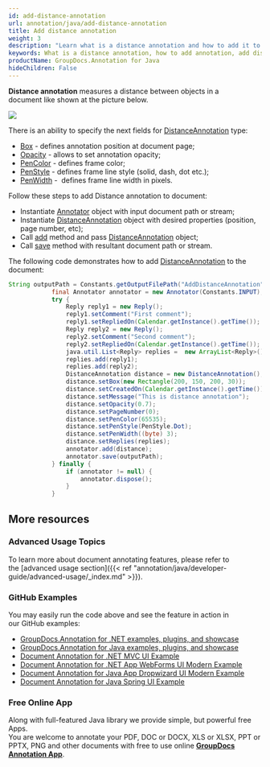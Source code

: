 ```yaml
---
id: add-distance-annotation
url: annotation/java/add-distance-annotation
title: Add distance annotation
weight: 3
description: "Learn what is a distance annotation and how to add it to a document programmatically using GroupDocs.Annotation for Java."
keywords: What is a distance annotation, how to add annotation, add distance annotation
productName: GroupDocs.Annotation for Java
hideChildren: False
---
```

**Distance annotation** measures a distance between objects in a document like shown at the picture below. 

![](annotation/java/images/add-distance-annotation.png)

There is an ability to specify the next fields for [DistanceAnnotation](https://apireference.groupdocs.com/java/annotation/com.groupdocs.annotation.models.annotationmodels/DistanceAnnotation) type:
*   [Box](https://apireference.groupdocs.com/annotation/java/com.groupdocs.annotation.models.annotationmodels/AreaAnnotation#getBox()) - defines annotation position at document page;
*   [Opacity](https://apireference.groupdocs.com/annotation/java/com.groupdocs.annotation.models.annotationmodels/AreaAnnotation#getOpacity()) - allows to set annotation opacity;
*   [PenColor](https://apireference.groupdocs.com/annotation/java/com.groupdocs.annotation.models.annotationmodels/AreaAnnotation#getPenColor()) - defines frame color;
*   [PenStyle](https://apireference.groupdocs.com/annotation/java/com.groupdocs.annotation.models.annotationmodels/AreaAnnotation#getPenStyle()) - defines frame line style (solid, dash, dot etc.);
*   [PenWidth](https://apireference.groupdocs.com/annotation/java/com.groupdocs.annotation.models.annotationmodels/AreaAnnotation#getPenWidth()) -  defines frame line width in pixels.
    

  
Follow these steps to add Distance annotation to document:
*   Instantiate [Annotator](https://apireference.groupdocs.com/java/annotation/com.groupdocs.annotation/Annotator) object with input document path or stream;
*   Instantiate [DistanceAnnotation](https://apireference.groupdocs.com/java/annotation/com.groupdocs.annotation.models.annotationmodels/DistanceAnnotation) object with desired properties (position, page number, etc);
*   Call [add](https://apireference.groupdocs.com/java/annotation/com.groupdocs.annotation/Annotator#add(com.groupdocs.annotation.models.annotationmodels.AnnotationBase)) method and pass [DistanceAnnotation](https://apireference.groupdocs.com/java/annotation/com.groupdocs.annotation.models.annotationmodels/DistanceAnnotation) object;
*   Call [save](https://apireference.groupdocs.com/java/annotation/com.groupdocs.annotation/Annotator#save(java.io.InputStream)) method with resultant document path or stream.
    

The following code demonstrates how to add [DistanceAnnotation](https://apireference.groupdocs.com/java/annotation/com.groupdocs.annotation.models.annotationmodels/DistanceAnnotation) to the document:

```java
String outputPath = Constants.getOutputFilePath("AddDistanceAnnotation", FilenameUtils.getExtension(Constants.INPUT));
            final Annotator annotator = new Annotator(Constants.INPUT);
            try {
                Reply reply1 = new Reply();
                reply1.setComment("First comment");
                reply1.setRepliedOn(Calendar.getInstance().getTime());
                Reply reply2 = new Reply();
                reply2.setComment("Second comment");
                reply2.setRepliedOn(Calendar.getInstance().getTime());
                java.util.List<Reply> replies =  new ArrayList<Reply>();
                replies.add(reply1);
                replies.add(reply2);
                DistanceAnnotation distance = new DistanceAnnotation();
                distance.setBox(new Rectangle(200, 150, 200, 30));
                distance.setCreatedOn(Calendar.getInstance().getTime());
                distance.setMessage("This is distance annotation");
                distance.setOpacity(0.7);
                distance.setPageNumber(0);
                distance.setPenColor(65535);
                distance.setPenStyle(PenStyle.Dot);
                distance.setPenWidth((byte) 3);
                distance.setReplies(replies);
                annotator.add(distance);
                annotator.save(outputPath);
            } finally {
                if (annotator != null) {
                    annotator.dispose();
                }
            }
```

## More resources
### Advanced Usage Topics
To learn more about document annotating features, please refer to the [advanced usage section]({{< ref "annotation/java/developer-guide/advanced-usage/_index.md" >}}).

### GitHub Examples
You may easily run the code above and see the feature in action in our GitHub examples:

*   [GroupDocs.Annotation for .NET examples, plugins, and showcase](https://github.com/groupdocs-annotation/GroupDocs.Annotation-for-.NET)
*   [GroupDocs.Annotation for Java examples, plugins, and showcase](https://github.com/groupdocs-annotation/GroupDocs.Annotation-for-Java)
*   [Document Annotation for .NET MVC UI Example](https://github.com/groupdocs-annotation/GroupDocs.Annotation-for-.NET-MVC)
*   [Document Annotation for .NET App WebForms UI Modern Example](https://github.com/groupdocs-annotation/GroupDocs.Annotation-for-.NET-WebForms)
*   [Document Annotation for Java App Dropwizard UI Modern Example](https://github.com/groupdocs-annotation/GroupDocs.Annotation-for-Java-Dropwizard)
*   [Document Annotation for Java Spring UI Example](https://github.com/groupdocs-annotation/GroupDocs.Annotation-for-Java-Spring)

### Free Online App
Along with full-featured Java library we provide simple, but powerful free Apps.  
You are welcome to annotate your PDF, DOC or DOCX, XLS or XLSX, PPT or PPTX, PNG and other documents with free to use online **[GroupDocs Annotation App](https://products.groupdocs.app/annotation)**.
